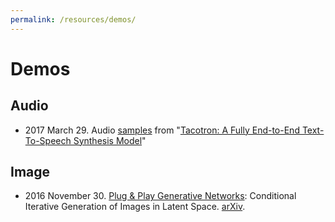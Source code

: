 ```yaml
---
permalink: /resources/demos/
---
```

# Demos

## Audio

* 2017 March 29. Audio [samples](https://google.github.io/tacotron/) from "[Tacotron: A Fully End-to-End Text-To-Speech Synthesis Model](https://arxiv.org/abs/1703.10135)"

## Image

* 2016 November 30. [Plug & Play Generative Networks](http://www.evolvingai.org/ppgn): Conditional Iterative Generation of Images in Latent Space. [arXiv](https://arxiv.org/abs/1612.00005).
